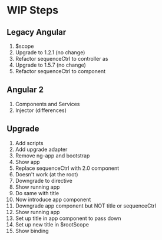 # WIP Steps 

## Legacy Angular 

1. $scope 
2. Upgrade to 1.2.1 (no change)
3. Refactor sequenceCtrl to controller as 
4. Upgrade to 1.5.7 (no change)
5. Refactor sequenceCtrl to component 

## Angular 2 

1. Components and Services 
2. Injector (differences)

## Upgrade 

1. Add scripts 
2. Add upgrade adapter 
3. Remove ng-app and bootstrap 
4. Show app 
5. Replace sequenceCtrl with 2.0 component
6. Doesn't work (at the root)
7. Downgrade to directive 
8. Show running app 
9. Do same with title 
10. Now introduce app component 
11. Downgrade app component but NOT title or sequenceCtrl
12. Show running app
13. Set up title in app component to pass down
14. Set up new title in $rootScope 
15. Show binding 
